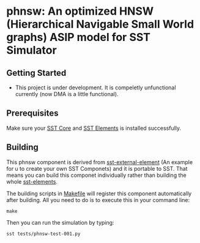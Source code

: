 # phnsw: An optimized HNSW (Hierarchical Navigable Small World graphs) ASIP model for SST Simulator
## Getting Started
- This project is under development. It is compeletly unfunctional currently (now DMA is a little functional).

## Prerequisites
Make sure your [SST Core](https://github.com/sstsimulator/sst-core) and [SST Elements](https://github.com/sstsimulator/sst-elements) is installed successfully.

## Building
This phnsw component is derived from [sst-external-element](https://github.com/sstsimulator/sst-external-element) (An example for u to create your own SST Componets) and it is portable to SST.
That means you can build this componet individually rather than building the whole [sst-elements](https://github.com/sstsimulator/sst-elements).

The building scripts in [Makefile](./src/Makefile) will register this component automatically after building. All you need to do is to execute this in your command line:
```
make
```
Then you can run the simulation by typing:
```
sst tests/phnsw-test-001.py
```

